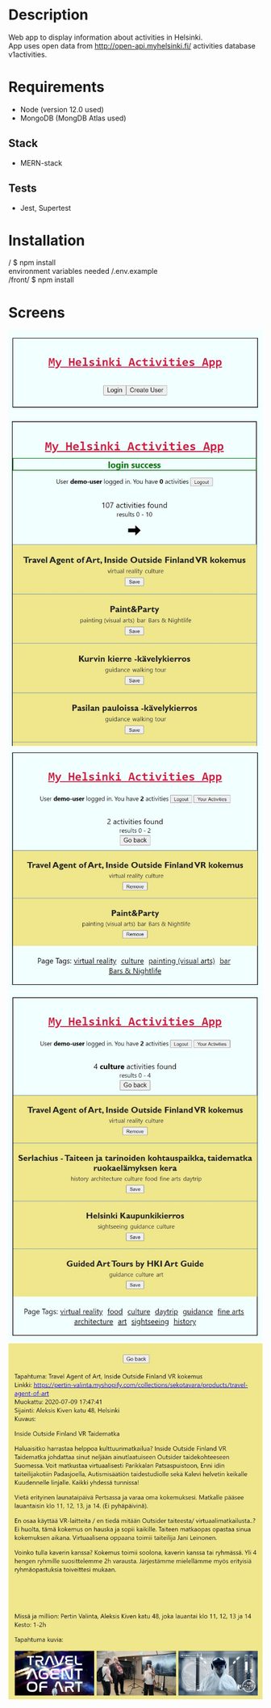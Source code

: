 # Description

Web app to display information about activities in Helsinki.</br>
App uses open data from http://open-api.myhelsinki.fi/ activities database v1activities.</br>

# Requirements

- Node (version 12.0 used)
- MongoDB (MongDB Atlas used)

## Stack

- MERN-stack

## Tests

- Jest, Supertest

# Installation

/ $ npm install</br>
environment variables needed /.env.example</br>
/front/ $ npm install</br>

# Screens

![App screenshot](demopics/1main.jpg?raw=true "Main")</br>
![App screenshot](demopics/3results.jpg?raw=true "Results")</br>
![App screenshot](demopics/5userdata.jpg?raw=true "User items")</br>
![App screenshot](demopics/6tagsearch.jpg?raw=true "Tag search")</br>
![App screenshot](demopics/7singledata.jpg?raw=true "Single data view")
